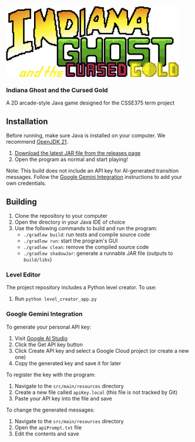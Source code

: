 ![Logo](https://github.com/rhit-koenigjl/CSSE375-team15/blob/main/src/main/resources/images/menu_logo.png?raw=true)
### Indiana Ghost and the Cursed Gold
A 2D arcade-style Java game designed for the CSSE375 term project

## Installation
Before running, make sure Java is installed on your computer. We recommend [OpenJDK 21](https://learn.microsoft.com/en-us/java/openjdk/download#openjdk-21).

1. [Download the latest JAR file from the releases page](https://github.com/rhit-koenigjl/CSSE375-team15/releases/download/v1.0/IndianaGhost.jar)
2. Open the program as normal and start playing!

Note: This build does not include an API key for AI-generated transition messages. Follow the [Google Gemini Integration](#google-gemini-integration) instructions to add your own credentials.

## Building
1. Clone the repository to your computer
2. Open the directory in your Java IDE of choice
3. Use the following commands to build and run the program:
   - `./gradlew build`: run tests and compile source code
   - `./gradlew run`: start the program's GUI
   - `./gradlew clean`: remove the compiled source code
   - `./gradlew shadowJar`: generate a runnable JAR file (outputs to `build/libs`)

### Level Editor
The project repository includes a Python level creator. To use:
1. Run `python level_creator_app.py`

### Google Gemini Integration
To generate your personal API key:
1. Visit [Google AI Studio](https://aistudio.google.com)
2. Click the Get API key button
3. Click Create API key and select a Google Cloud project (or create a new one)
4. Copy the generated key and save it for later

To register the key with the program:
1. Navigate to the `src/main/resources` directory
2. Create a new file called `apiKey.local` (this file is not tracked by Git)
3. Paste your API key into the file and save

To change the generated messages:
1. Navigate to the `src/main/resources` directory
2. Open the `apiPrompt.txt` file
3. Edit the contents and save
